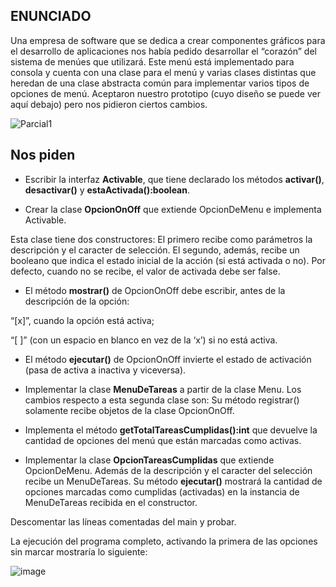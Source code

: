 ## ENUNCIADO

Una empresa de software que se dedica a crear componentes gráficos para el desarrollo de aplicaciones nos había pedido desarrollar el “corazón” del sistema de menúes que utilizará. Este menú está implementado para consola y cuenta con una clase para el menú y varias clases distintas que heredan de una clase abstracta común para implementar varios tipos de opciones de menú. Aceptaron nuestro prototipo (cuyo diseño se puede ver aquí debajo) pero nos pidieron ciertos cambios.

![Parcial1](https://user-images.githubusercontent.com/66759199/213951180-b585c5e0-9839-4b04-be5d-65db05dbb629.png)

## Nos piden


- Escribir la interfaz **Activable**, que tiene declarado los métodos **activar()**, **desactivar()** y **estaActivada():boolean**.

- Crear la clase **OpcionOnOff** que extiende OpcionDeMenu e implementa Activable.

Esta clase tiene dos constructores: El primero recibe como parámetros la descripción y el caracter de selección. El segundo, además, recibe un booleano que indica el estado inicial de la acción (si está activada o no). Por defecto, cuando no se recibe, el valor de activada debe ser false.

- El método **mostrar()** de OpcionOnOff debe escribir, antes de la descripción de la opción:

“[x]”, cuando la opción está activa;

“[ ]” (con un espacio en blanco en vez de la ‘x’) si no está activa.

- El método **ejecutar()** de OpcionOnOff invierte el estado de activación (pasa de activa a inactiva y viceversa).

- Implementar la clase **MenuDeTareas** a partir de la clase Menu. Los cambios respecto a esta segunda clase son: Su método registrar() solamente recibe objetos de la clase OpcionOnOff.

- Implementa el método **getTotalTareasCumplidas():int** que devuelve la cantidad de opciones del menú que están marcadas como activas.

- Implementar la clase **OpcionTareasCumplidas** que extiende OpcionDeMenu. Además de la descripción y el caracter del selección recibe un MenuDeTareas. Su método **ejecutar()** mostrará la cantidad de opciones marcadas como cumplidas (activadas) en la instancia de MenuDeTareas recibida en el constructor.

Descomentar las líneas comentadas del main y probar.

La ejecución del programa completo, activando la primera de las opciones sin marcar mostraría lo siguiente:

![image](https://user-images.githubusercontent.com/66759199/213951243-b34d4000-09d7-407e-a3e5-375145d39cb0.png)
